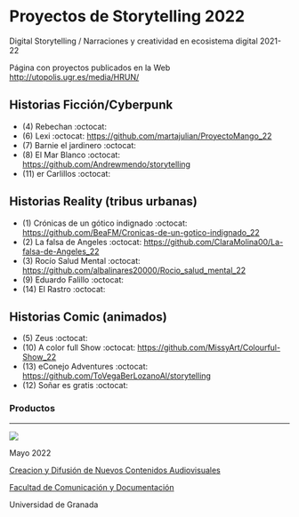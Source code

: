 
# Proyectos de Storytelling 2022

Digital Storytelling / Narraciones y creatividad en ecosistema digital 2021-22

Página con proyectos publicados en la Web http://utopolis.ugr.es/media/HRUN/ 

## Historias Ficción/Cyberpunk

- (4) Rebechan :octocat: 
- (6) Lexi :octocat: https://github.com/martajulian/ProyectoMango_22
- (7) Barnie el jardinero :octocat:
- (8) El Mar Blanco :octocat: https://github.com/Andrewmendo/storytelling 
- (11) er Carlillos  :octocat: 


## Historias Reality (tribus urbanas) 

- (1) Crónicas de un gótico indignado :octocat:  https://github.com/BeaFM/Cronicas-de-un-gotico-indignado_22
- (2) La falsa de Angeles :octocat: https://github.com/ClaraMolina00/La-falsa-de-Angeles_22
- (3) Rocío Salud Mental :octocat: https://github.com/albalinares20000/Rocio_salud_mental_22
- (9) Eduardo Falillo :octocat:
- (14) El Rastro :octocat:


## Historias Comic (animados) 

- (5) Zeus :octocat:
- (10) A color full Show :octocat: https://github.com/MissyArt/Colourful-Show_22
- (13) eConejo Adventures :octocat: https://github.com/ToVegaBerLozanoAl/storytelling
- (12) Soñar es gratis :octocat:



### Productos



-----



![](https://upload.wikimedia.org/wikipedia/commons/thumb/6/62/CC-BY-SA-Andere_Wikis_%28v%29.svg/200px-CC-BY-SA-Andere_Wikis_%28v%29.svg.png)

Mayo 2022 

[Creacion y Difusión de Nuevos Contenidos Audiovisuales](http://utopolis.ugr.es/medialab)

[Facultad de Comunicación y Documentación](http://fcd.ugr.es)

Universidad de Granada
